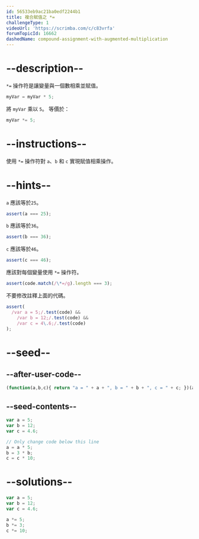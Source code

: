 ```yaml
---
id: 56533eb9ac21ba0edf2244b1
title: 複合賦值之 *=
challengeType: 1
videoUrl: 'https://scrimba.com/c/c83vrfa'
forumTopicId: 16662
dashedName: compound-assignment-with-augmented-multiplication
---
```


# --description--

`*=` 操作符是讓變量與一個數相乘並賦值。

```js
myVar = myVar * 5;
```

將 `myVar` 乘以 `5`。 等價於：

```js
myVar *= 5;
```

# --instructions--

使用 `*=` 操作符對 `a`、`b` 和 `c` 實現賦值相乘操作。

# --hints--

`a` 應該等於`25`。

```js
assert(a === 25);
```

`b` 應該等於`36`。

```js
assert(b === 36);
```

`c` 應該等於`46`。

```js
assert(c === 46);
```

應該對每個變量使用 `*=` 操作符。

```js
assert(code.match(/\*=/g).length === 3);
```

不要修改註釋上面的代碼。

```js
assert(
  /var a = 5;/.test(code) &&
    /var b = 12;/.test(code) &&
    /var c = 4\.6;/.test(code)
);
```

# --seed--

## --after-user-code--

```js
(function(a,b,c){ return "a = " + a + ", b = " + b + ", c = " + c; })(a,b,c);
```

## --seed-contents--

```js
var a = 5;
var b = 12;
var c = 4.6;

// Only change code below this line
a = a * 5;
b = 3 * b;
c = c * 10;
```

# --solutions--

```js
var a = 5;
var b = 12;
var c = 4.6;

a *= 5;
b *= 3;
c *= 10;
```
